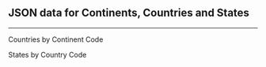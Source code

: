 ## JSON data for Continents, Countries and States

---

Countries by Continent Code

States by Country Code
